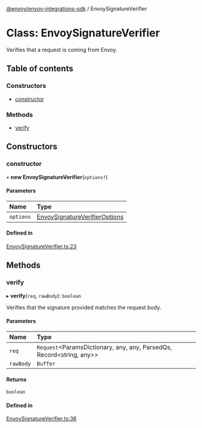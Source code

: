 [@envoy/envoy-integrations-sdk](../README.md) / EnvoySignatureVerifier

# Class: EnvoySignatureVerifier

Verifies that a request is coming from Envoy.

## Table of contents

### Constructors

- [constructor](envoysignatureverifier.md#constructor)

### Methods

- [verify](envoysignatureverifier.md#verify)

## Constructors

### constructor

• **new EnvoySignatureVerifier**(`options?`)

#### Parameters

| Name | Type |
| :------ | :------ |
| `options` | [EnvoySignatureVerifierOptions](../interfaces/envoysignatureverifieroptions.md) |

#### Defined in

[EnvoySignatureVerifier.ts:23](https://github.com/envoy/envoy-integrations-sdk-nodejs/blob/a7d8339/src/EnvoySignatureVerifier.ts#L23)

## Methods

### verify

▸ **verify**(`req`, `rawBody`): `boolean`

Verifies that the signature provided matches the request body.

#### Parameters

| Name | Type |
| :------ | :------ |
| `req` | `Request`<ParamsDictionary, any, any, ParsedQs, Record<string, any\>\> |
| `rawBody` | `Buffer` |

#### Returns

`boolean`

#### Defined in

[EnvoySignatureVerifier.ts:36](https://github.com/envoy/envoy-integrations-sdk-nodejs/blob/a7d8339/src/EnvoySignatureVerifier.ts#L36)
